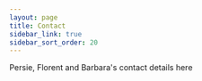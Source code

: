 ```yaml
---
layout: page
title: Contact
sidebar_link: true
sidebar_sort_order: 20
---
```


Persie, Florent and Barbara's contact details here